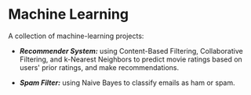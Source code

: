 Machine Learning
================

A collection of machine-learning projects:

- ___Recommender System:___  using Content-Based Filtering, Collaborative Filtering, and k-Nearest Neighbors to predict movie ratings based on users' prior ratings, and make recommendations.

- ___Spam Filter:___  using Naive Bayes to classify emails as ham or spam.
